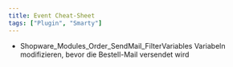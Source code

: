 ```yaml
---
title: Event Cheat-Sheet
tags: ["Plugin", "Smarty"]
---
```


- Shopware_Modules_Order_SendMail_FilterVariables
Variabeln modifizieren, bevor die Bestell-Mail versendet wird
